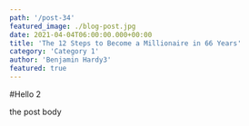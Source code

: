 ```yaml
---
path: '/post-34'
featured_image: ./blog-post.jpg
date: 2021-04-04T06:00:00.000+00:00
title: 'The 12 Steps to Become a Millionaire in 66 Years' 
category: 'Category 1'
author: 'Benjamin Hardy3'
featured: true
---
```


#Hello 2

the post body

